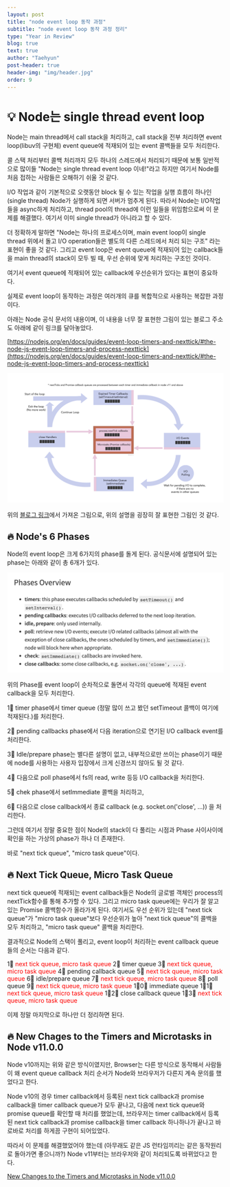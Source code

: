 ```yaml
---
layout: post
title: "node event loop 동작 과정"
subtitle: "node event loop 동작 과정 정리"
type: "Year in Review"
blog: true
text: true
author: "Taehyun"
post-header: true
header-img: "img/header.jpg"
order: 9
---
```


# 💡 Node는 single thread event loop

Node는 main thread에서 call stack을 처리하고, call stack을 전부 처리하면 event loop(libuv의 구현체) event queue에 적재되어 있는 event 콜백들을 모두 처리한다.

콜 스택 처리부터 콜백 처리까지 모두 하나의 스레드에서 처리되기 때문에 보통 일반적으로 많이들 "Node는 single thread event loop 이네!"라고 하지만 여기서 Node를 처음 접하는 사람들은 오해하기 쉬울 것 같다.

I/O 작업과 같이 기본적으로 오랫동안 block 될 수 있는 작업을 실행 흐름이 하나인 (single thread) Node가 실행하게 되면 서버가 멈추게 된다. 따라서 Node는 I/O작업들을 async하게 처리하고, thread pool의 thread에 이런 일들을 위임함으로써 이 문제를 해결했다. 여기서 이미 single thread가 아니라고 할 수 있다.

더 정확하게 말하면 "Node는 하나의 프로세스이며, main event loop이 single thread 위에서 돌고 I/O operation들은 별도의 다른 스레드에서 처리 되는 구조" 라는 표현이 좋을 것 같다. 그리고 event loop은 event queue에 적재되어 있는 callback들을 main thread의 stack이 모두 빌 때, 우선 순위에 맞게 처리하는 구조인 것이다.

여기서 event queue에 적재되어 있는 callback에 우선순위가 있다는 표현이 중요하다.

실제로 event loop이 동작하는 과정은 여러개의 큐를 복합적으로 사용하는 복잡한 과정이다.

아래는 Node 공식 문서의 내용이며, 이 내용을 너무 잘 표현한 그림이 있는 블로그 주소도 아래에 같이 링크를 달아놓았다.

[https://nodejs.org/en/docs/guides/event-loop-timers-and-nexttick/#the-node-js-event-loop-timers-and-process-nexttick](https://nodejs.org/en/docs/guides/event-loop-timers-and-nexttick/#the-node-js-event-loop-timers-and-process-nexttick)

![](img/2020-07-16-09-46-56.png)

위의 [블로그 링크](https://blog.insiderattack.net/timers-immediates-and-process-nexttick-nodejs-event-loop-part-2-2c53fd511bb3)에서 가져온 그림으로, 위의 설명을 굉장히 잘 표현한 그림인 것 같다.

## 🔥 Node's 6 Phases

Node의 event loop은 크게 6가지의 phase를 돌게 된다. 공식문서에 설명되어 있는 phase는 아래와 같이 총 6개가 있다.

![](img/2020-07-16-00-45-13.png)

위의 Phase를 event loop이 순차적으로 돌면서 각각의 queue에 적재된 event callback을 모두 처리한다.

1⃣  timer phase에서 timer queue (정말 많이 쓰고 봤던 setTimeout 콜백이 여기에 적재된다.)를 처리한다.

2⃣  pending callbacks phase에서 다음 iteration으로 연기된 I/O callback event를 처리한다.

3⃣ Idle/prepare phase는 별다른 설명이 없고, 내부적으로만 쓰이는 phase이기 때문에 node를 사용하는 사용자 입장에서 크게 신경쓰지 않아도 될 것 같다.

4⃣ 다음으로 poll phase에서 fs의 read, write 등등 I/O callback을 처리한다.

5⃣ chek phase에서 setImmediate 콜백을 처리하고,

6⃣ 다음으로 close callback에서 종료 callback (e.g. socket.on('close', ...)) 을 처리한다.

그런데 여기서 정말 중요한 점이 Node의 stack이 다 풀리는 시점과 Phase 사이사이에 확인을 하는 가상의 phase가 하나 더 존재한다.

바로 "next tick queue", "micro task queue"이다.

## 🔥 Next Tick Queue, Micro Task Queue

next tick queue에 적재되는 event callback들은 Node의 글로벌 객체인 process의 nextTick함수를 통해 추가할 수 있다. 그리고 micro task queue에는 우리가 잘 알고 있는 Promise 콜백함수가 올라가게 된다. 여기서도 우선 순위가 있는데 "next tick queue"가 "micro task queue"보다 우선순위가 높아 "next tick queue"의 콜백을 모두 처리하고, "micro task queue" 콜백을 처리한다.

결과적으로 Node의 스택이 풀리고, event loop이 처리하는 event callback queue들의 순서는 다음과 같다.

1⃣ <span style='color:red'>next tick queue, micro task queue</span>
2⃣ timer queue
3⃣ <span style='color:red'>next tick queue, micro task queue</span>
4⃣ pending callback queue
5⃣ <span style='color:red'>next tick queue, micro task queue</span>
6⃣ idle/prepare queue
7⃣ <span style='color:red'>next tick queue, micro task queue</span>
8⃣ poll queue
9⃣ <span style='color:red'>next tick queue, micro task queue</span>
1⃣0⃣ immediate queue
1⃣1⃣ <span style='color:red'>next tick queue, micro task queue</span>
1⃣2⃣ close callback queue
1⃣3⃣ <span style='color:red'>next tick queue, micro task queue</span>

이제 정말 마지막으로 하나만 더 정리하면 된다.

## 🔥 New Chages to the Timers and Microtasks in Node v11.0.0

Node v10까지는 위와 같은 방식이였지만, Browser는 다른 방식으로 동작해서 사람들이 왜 event queue callback 처리 순서가 Node와 브라우저가 다른지 계속 문의를 했었다고 한다.

Node v10의 경우 timer callback에서 등록된 next tick callback과 promise callback을 timer callback queue가 모두 끝나고, 다음에 next tick queue와 promise queue를 확인할 때 처리를 했었는데, 브라우저는 timer callback에서 등록된 next tick callback과 promise callback을 timer callback 하나하나가 끝나고 바로바로 처리를 하게끔 구현이 되어있었다.

따라서 이 문제를 해결했었어야 했는데 (아무래도 같은 JS 런타임끼리는 같은 동작원리로 돌아가면 좋으니까?) Node v11부터는 브라우저와 같이 처리되도록 바뀌었다고 한다.

[New Changes to the Timers and Microtasks in Node v11.0.0](https://blog.insiderattack.net/new-changes-to-timers-and-microtasks-from-node-v11-0-0-and-above-68d112743eb3)
